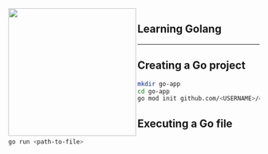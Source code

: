 <img align="left" width="256" src="https://user-images.githubusercontent.com/24829816/92936420-1a613180-f45b-11ea-9209-518c74c962f8.png" />

## Learning Golang

***

## Creating a Go project

```bash
mkdir go-app
cd go-app
go mod init github.com/<USERNAME>/go-app
```

## Executing a Go file

```bash
go run <path-to-file>
```